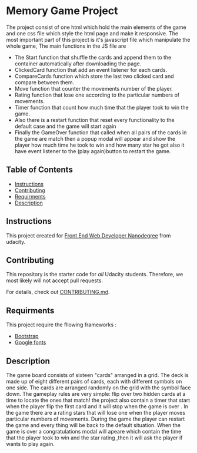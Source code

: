 # Memory Game Project

The project consist of one html which hold the main elements of the game and one css file which style the html page and make it responsive.
The most important part of this project is it's javascript file which manipulate the whole game, The main functions in the JS file are 
- The Start function that shuffle the cards and append them to the container automatically after downloading the page.
- ClickedCard function that add an event listener for each cards.
- CompareCards function which store the last two clicked card and compare between them.
- Move function that counter the movements number of the player.
- Rating function that lose one according to the particular numbers of movements.
- Timer function that count how much time that the player took to win the game.
- Also there is a restart function that reset every functionality to the default case and the game will start again 
- Finally the GameOver function that called when all pairs of the cards in the game are match then a popup modal will appear and show the player how much time he took to win and how many star he got also it have event listener to the (play again)button to restart the game.  


## Table of Contents

* [Instructions](#instructions)
* [Contributing](#contributing)
* [Requirments](#requirments)
* [Description](#description)


## Instructions

This project created for [Front End Web Developer Nanodegree](https://www.udacity.com/course/front-end-web-developer-nanodegree--nd0011) from udacity.



## Contributing

This repository is the starter code for _all_ Udacity students. Therefore, we most likely will not accept pull requests.

For details, check out [CONTRIBUTING.md](CONTRIBUTING.md).

## Requirments

This project require the fllowing frameworks :
- [Bootstrap](https://maxcdn.bootstrapcdn.com/font-awesome/4.6.1/css/font-awesome.min.css)
- [Google fonts](https://fonts.googleapis.com/css?family=Coda)

## Description

The game board consists of sixteen "cards" arranged in a grid. The deck is made up of eight different pairs of cards, each with different symbols on one side. The cards are arranged randomly on the grid with the symbol face down. The gameplay rules are very simple: flip over two hidden cards at a time to locate the ones that match!
the project also contain a timer that start when the player flip the first card and it will stop when the game is over .
In the game there are a rating stars that will lose one when the player moves particular numbers of movements.
During the game the player can restart the game and every thing will be back to the default situation.
When the game is over a congratulations modal will apeare which contain the time that the player took to win and the star rating ,then it will ask the player if wants to play again. 

